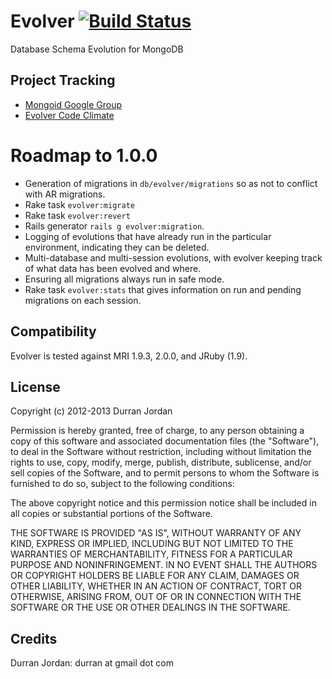 Evolver [![Build Status](https://secure.travis-ci.org/mongoid/evolver.png?branch=master&.png)](http://travis-ci.org/mongoid/evolver)
========

Database Schema Evolution for MongoDB

Project Tracking
----------------

* [Mongoid Google Group](http://groups.google.com/group/mongoid)
* [Evolver Code Climate](https://codeclimate.com/github/mongoid/evolver)

# Roadmap to 1.0.0

- Generation of migrations in `db/evolver/migrations` so as not to conflict
  with AR migrations.
- Rake task `evolver:migrate`
- Rake task `evolver:revert`
- Rails generator `rails g evolver:migration`.
- Logging of evolutions that have already run in the particular environment,
  indicating they can be deleted.
- Multi-database and multi-session evolutions, with evolver keeping track of
  what data has been evolved and where.
- Ensuring all migrations always run in safe mode.
- Rake task `evolver:stats` that gives information on run and pending
  migrations on each session.

Compatibility
-------------

Evolver is tested against MRI 1.9.3, 2.0.0, and JRuby (1.9).

License
-------

Copyright (c) 2012-2013 Durran Jordan

Permission is hereby granted, free of charge, to any person obtaining
a copy of this software and associated documentation files (the
"Software"), to deal in the Software without restriction, including
without limitation the rights to use, copy, modify, merge, publish,
distribute, sublicense, and/or sell copies of the Software, and to
permit persons to whom the Software is furnished to do so, subject to
the following conditions:

The above copyright notice and this permission notice shall be
included in all copies or substantial portions of the Software.

THE SOFTWARE IS PROVIDED "AS IS", WITHOUT WARRANTY OF ANY KIND,
EXPRESS OR IMPLIED, INCLUDING BUT NOT LIMITED TO THE WARRANTIES OF
MERCHANTABILITY, FITNESS FOR A PARTICULAR PURPOSE AND
NONINFRINGEMENT. IN NO EVENT SHALL THE AUTHORS OR COPYRIGHT HOLDERS BE
LIABLE FOR ANY CLAIM, DAMAGES OR OTHER LIABILITY, WHETHER IN AN ACTION
OF CONTRACT, TORT OR OTHERWISE, ARISING FROM, OUT OF OR IN CONNECTION
WITH THE SOFTWARE OR THE USE OR OTHER DEALINGS IN THE SOFTWARE.

Credits
-------

Durran Jordan: durran at gmail dot com
